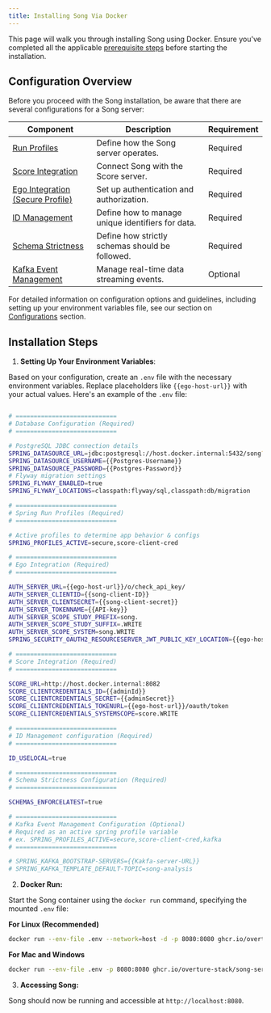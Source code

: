 ```yaml
---
title: Installing Song Via Docker 
---
```


This page will walk you through installing Song using Docker. Ensure you've completed all the applicable <a href="/documentation/song/installation/prerequisites/" target="_blank">prerequisite steps</a> before starting the installation.

## Configuration Overview

Before you proceed with the Song installation, be aware that there are several configurations for a Song server:

| Component                                                    | Description                                | Requirement |
|--------------------------------------------------------------|--------------------------------------------|-------------|
| <a href="/documentation/song/installation/configurations/profiles/" target="_blank">Run Profiles</a>                | Define how the Song server operates.       | Required    |
| <a href="/documentation/song/installation/configurations/score/" target="_blank">Score Integration</a>              | Connect Song with the Score server.        | Required    | 
| <a href="/documentation/song/installation/configurations/profiles/#secure-profile" target="_blank">Ego Integration (Secure Profile)</a>                   | Set up authentication and authorization.   | Required    | 
| <a href="/documentation/song/installation/configurations/id/" target="_blank">ID Management</a>                      | Define how to manage unique identifiers for data.        | Required    | 
| <a href="/documentation/song/installation/configurations/schema/" target="_blank">Schema Strictness</a>             | Define how strictly schemas should be followed. | Required | 
| <a href="/documentation/song/installation/configurations/kafka/" target="_blank">Kafka Event Management</a>        | Manage real-time data streaming events.    | Optional    |

For detailed information on configuration options and guidelines, including setting up your environment variables file, see our section on <a href="/documentation/song/installation/configuration/" target="_blank">Configurations</a> section. 

## Installation Steps

1. **Setting Up Your Environment Variables**: 

Based on your configuration, create an `.env` file with the necessary environment variables. Replace placeholders like `{{ego-host-url}}` with your actual values. Here's an example of the `.env` file:

```bash

# ============================
# Database Configuration (Required)
# ============================

# PostgreSQL JDBC connection details
SPRING_DATASOURCE_URL=jdbc:postgresql://host.docker.internal:5432/song?stringtype=unspecified
SPRING_DATASOURCE_USERNAME={{Postgres-Username}}
SPRING_DATASOURCE_PASSWORD={{Postgres-Password}}
# Flyway migration settings
SPRING_FLYWAY_ENABLED=true
SPRING_FLYWAY_LOCATIONS=classpath:flyway/sql,classpath:db/migration

# ============================
# Spring Run Profiles (Required)
# ============================

# Active profiles to determine app behavior & configs
SPRING_PROFILES_ACTIVE=secure,score-client-cred

# ============================
# Ego Integration (Required)
# ============================

AUTH_SERVER_URL={{ego-host-url}}/o/check_api_key/
AUTH_SERVER_CLIENTID={{song-client-ID}}
AUTH_SERVER_CLIENTSECRET={{song-client-secret}}
AUTH_SERVER_TOKENNAME={{API-key}}
AUTH_SERVER_SCOPE_STUDY_PREFIX=song.
AUTH_SERVER_SCOPE_STUDY_SUFFIX=.WRITE
AUTH_SERVER_SCOPE_SYSTEM=song.WRITE
SPRING_SECURITY_OAUTH2_RESOURCESERVER_JWT_PUBLIC_KEY_LOCATION={{ego-host-url}}/oauth/token/public_key

# ============================
# Score Integration (Required)
# ============================

SCORE_URL=http://host.docker.internal:8082
SCORE_CLIENTCREDENTIALS_ID={{adminId}}
SCORE_CLIENTCREDENTIALS_SECRET={{adminSecret}}
SCORE_CLIENTCREDENTIALS_TOKENURL={{ego-host-url}}/oauth/token
SCORE_CLIENTCREDENTIALS_SYSTEMSCOPE=score.WRITE

# ============================
# ID Management configuration (Required)
# ============================

ID_USELOCAL=true

# ============================
# Schema Strictness Configuration (Required)
# ============================

SCHEMAS_ENFORCELATEST=true

# ============================
# Kafka Event Management Configuration (Optional)
# Required as an active spring profile variable
# ex. SPRING_PROFILES_ACTIVE=secure,score-client-cred,kafka
# ============================

# SPRING_KAFKA_BOOTSTRAP-SERVERS={{Kakfa-server-URL}}
# SPRING_KAFKA_TEMPLATE_DEFAULT-TOPIC=song-analysis

```

2. **Docker Run:** 

Start the Song container using the `docker run` command, specifying the mounted `.env` file:

**For Linux (Recommended)**
```bash
docker run --env-file .env --network=host -d -p 8080:8080 ghcr.io/overture-stack/song-server:latest
```

**For Mac and Windows**

```bash
docker run --env-file .env -p 8080:8080 ghcr.io/overture-stack/song-server:latest
```

3. **Accessing Song:** 

Song should now be running and accessible at `http://localhost:8080`.

